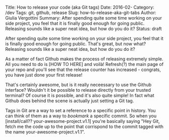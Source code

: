 Title: How to release your code (aka Git tags)
Date: 2016-02-
Category: /dev
Tags: git, github, release
Slug: how-to-release-aka-git-tabs
Author: Giulia Vergottini
Summary: After spending quite some time working on your side project, you feel that it is finally good enough for going public. Releasing sounds like a super neat idea, but how do you do it?
Status: draft

After spending quite some time working on your side project, you feel that it is finally good enough for going public. That's great, but now what? Releasing sounds like a super neat idea, but how do you do it?

As a matter of fact Github makes the process of releasing extremely simple. All you need to do is [HOW TO HERE] and voilà! Refresh(?) the main page of your repo and you'll see that the release counter has increased - congrats, you have just done your first release!

That's certainly awesome, but is it really neceessary to use the Github interface? Wouldn't it be possible to release directly from your trusted terminal? Of course it is possible, and it's also quite simple! In fact what Github does behind the scene is actually just setting a Git tag.

Tags in Git are a way to set a reference to a specific point in history. You can think of them as a way to _bookmark_ a specific commit. So when you [install/call?? your-awesome-project.v1.1] you're basically saying "Hey Git, fetch me the code up to the point that corrispond to the commit tagged with the name your-awesome-project.v1.1".


